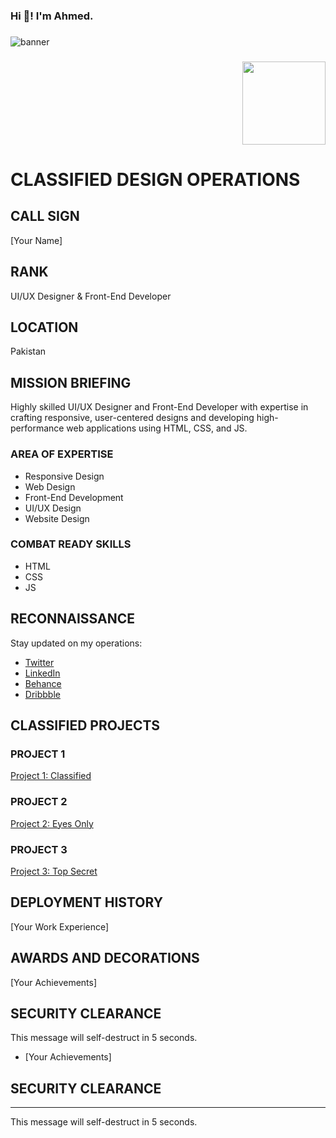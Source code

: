 <h3 align="left">Hi 👋! I'm Ahmed.</h3>

###

<img src="/artboard" alt="banner" />

###

<img align="right" height="133" src="https://drive.google.com/file/d/1pBZQm4GLSL5WTLNeX2Lfxq9XfhLXT-iR/view?usp=drive_link"  />

###

<br clear="both">



<h1>CLASSIFIED DESIGN OPERATIONS</h1>
<h2>CALL SIGN</h2>
<p>[Your Name]</p>
<h2>RANK</h2>
<p>UI/UX Designer & Front-End Developer</p>
<h2>LOCATION</h2>
<p>Pakistan</p>
<h2>MISSION BRIEFING</h2>
<p>Highly skilled UI/UX Designer and Front-End Developer with expertise in crafting responsive, user-centered designs and developing high-performance web applications using HTML, CSS, and JS.</p>
<h3>AREA OF EXPERTISE</h3>
<ul>
<li>Responsive Design</li>
<li>Web Design</li>
<li>Front-End Development</li>
<li>UI/UX Design</li>
<li>Website Design</li>
</ul>
<h3>COMBAT READY SKILLS</h3>
<ul>
<li>HTML</li>
<li>CSS</li>
<li>JS</li>
</ul>
<h2>RECONNAISSANCE</h2>
<p>Stay updated on my operations:</p>
<ul>
<li><a href="#">Twitter</a></li>
<li><a href="#">LinkedIn</a></li>
<li><a href="#">Behance</a></li>
<li><a href="#">Dribbble</a></li>
</ul>
<h2>CLASSIFIED PROJECTS</h2>
<h3>PROJECT 1</h3>
<p><a href="#">Project 1: Classified</a></p>
<h3>PROJECT 2</h3>
<p><a href="#">Project 2: Eyes Only</a></p>
<h3>PROJECT 3</h3>
<p><a href="#">Project 3: Top Secret</a></p>
<h2>DEPLOYMENT HISTORY</h2>
<p>[Your Work Experience]</p>
<h2>AWARDS AND DECORATIONS</h2>
<p>[Your Achievements]</p>
<h2>SECURITY CLEARANCE</h2>
<p>This message will self-destruct in 5 seconds.</p>


* [Your Achievements]


## SECURITY CLEARANCE
---------------------------

This message will self-destruct in 5 seconds.
